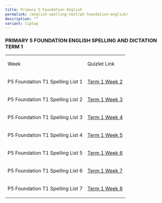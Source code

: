 ```yaml
---
title: Primary 5 Foundation English
permalink: /english-spelling-test/p5-foundation-english/
description: ""
variant: tiptap
---
```

<h3>PRIMARY 5 FOUNDATION ENGLISH SPELLING AND DICTATION TERM 1</h3><table><tbody><tr><td rowspan="1" colspan="1"><p>Week</p></td><td rowspan="1" colspan="1"><p>Quizlet Link</p></td></tr><tr><td rowspan="1" colspan="1"><p>P5 Foundation T1 Spelling List 1</p></td><td rowspan="1" colspan="1"><p><a href="https://quizlet.com/868578941/p5-foundation-t1-spelling-list-1-flash-cards/?i=1c2gxb&amp;x=1jqt" rel="noopener noreferrer" target="_blank">Term 1 Week 2</a></p></td></tr><tr><td rowspan="1" colspan="1"><p>P5 Foundation T1 Spelling List 2</p></td><td rowspan="1" colspan="1"><p><a href="https://quizlet.com/868582754/p5-foundation-t1-spelling-list-2-flash-cards/?i=1c2gxb&amp;x=1qqt" rel="noopener noreferrer nofollow" target="_blank">Term 1 Week 3</a></p></td></tr><tr><td rowspan="1" colspan="1"><p>P5 Foundation T1 Spelling List 3</p></td><td rowspan="1" colspan="1"><p><a href="https://quizlet.com/868583144/p5-foundation-t1-spelling-list-3-flash-cards/?i=1c2gxb&amp;x=1jqt" rel="noopener noreferrer nofollow" target="_blank">Term 1 Week 4</a></p></td></tr><tr><td rowspan="1" colspan="1"><p>P5 Foundation T1 Spelling List 4</p></td><td rowspan="1" colspan="1"><p><a href="https://quizlet.com/868583520/p5-foundation-t1-spelling-list-4-flash-cards/?i=1c2gxb&amp;x=1jqt" rel="noopener noreferrer nofollow" target="_blank">Term 1 Week 5</a></p></td></tr><tr><td rowspan="1" colspan="1"><p>P5 Foundation T1 Spelling List 5</p></td><td rowspan="1" colspan="1"><p><a href="https://quizlet.com/868583935/p5-foundation-t1-spelling-list-5-flash-cards/?i=1c2gxb&amp;x=1jqt" rel="noopener noreferrer" target="_blank">Term 1 Week 6</a></p></td></tr><tr><td rowspan="1" colspan="1"><p>P5 Foundation T1 Spelling List 6</p></td><td rowspan="1" colspan="1"><p><a href="https://quizlet.com/_7slgye?x=1jqt&amp;i=1c2gxb" rel="noopener noreferrer nofollow" target="_blank">Term 1 Week 7</a></p></td></tr><tr><td rowspan="1" colspan="1"><p>P5 Foundation T1 Spelling List 7</p></td><td rowspan="1" colspan="1"><p><a href="https://quizlet.com/_7st8gs?x=1jqt&amp;i=1c2gxb" rel="noopener noreferrer nofollow" target="_blank">Term 1 Week 8</a></p></td></tr></tbody></table><p></p>